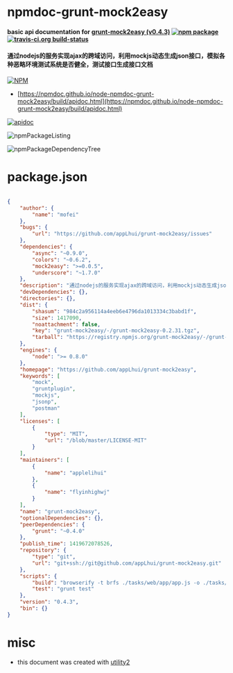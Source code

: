 # npmdoc-grunt-mock2easy

#### basic api documentation for  [grunt-mock2easy (v0.4.3)](https://github.com/appLhui/grunt-mock2easy)  [![npm package](https://img.shields.io/npm/v/npmdoc-grunt-mock2easy.svg?style=flat-square)](https://www.npmjs.org/package/npmdoc-grunt-mock2easy) [![travis-ci.org build-status](https://api.travis-ci.org/npmdoc/node-npmdoc-grunt-mock2easy.svg)](https://travis-ci.org/npmdoc/node-npmdoc-grunt-mock2easy)

#### 通过nodejs的服务实现ajax的跨域访问，利用mockjs动态生成json接口，模拟各种恶略环境测试系统是否健全，测试接口生成接口文档

[![NPM](https://nodei.co/npm/grunt-mock2easy.png?downloads=true&downloadRank=true&stars=true)](https://www.npmjs.com/package/grunt-mock2easy)

- [https://npmdoc.github.io/node-npmdoc-grunt-mock2easy/build/apidoc.html](https://npmdoc.github.io/node-npmdoc-grunt-mock2easy/build/apidoc.html)

[![apidoc](https://npmdoc.github.io/node-npmdoc-grunt-mock2easy/build/screenCapture.buildCi.browser.%252Ftmp%252Fbuild%252Fapidoc.html.png)](https://npmdoc.github.io/node-npmdoc-grunt-mock2easy/build/apidoc.html)

![npmPackageListing](https://npmdoc.github.io/node-npmdoc-grunt-mock2easy/build/screenCapture.npmPackageListing.svg)

![npmPackageDependencyTree](https://npmdoc.github.io/node-npmdoc-grunt-mock2easy/build/screenCapture.npmPackageDependencyTree.svg)



# package.json

```json

{
    "author": {
        "name": "mofei"
    },
    "bugs": {
        "url": "https://github.com/appLhui/grunt-mock2easy/issues"
    },
    "dependencies": {
        "async": "~0.9.0",
        "colors": "~0.6.2",
        "mock2easy": ">=0.0.5",
        "underscore": "~1.7.0"
    },
    "description": "通过nodejs的服务实现ajax的跨域访问，利用mockjs动态生成json接口，模拟各种恶略环境测试系统是否健全，测试接口生成接口文档",
    "devDependencies": {},
    "directories": {},
    "dist": {
        "shasum": "984c2a956114a4eeb6e4796da1013334c3babd1f",
        "size": 1417090,
        "noattachment": false,
        "key": "grunt-mock2easy/-/grunt-mock2easy-0.2.31.tgz",
        "tarball": "https://registry.npmjs.org/grunt-mock2easy/-/grunt-mock2easy-0.4.3.tgz"
    },
    "engines": {
        "node": ">= 0.8.0"
    },
    "homepage": "https://github.com/appLhui/grunt-mock2easy",
    "keywords": [
        "mock",
        "gruntplugin",
        "mockjs",
        "jsonp",
        "postman"
    ],
    "licenses": [
        {
            "type": "MIT",
            "url": "/blob/master/LICENSE-MIT"
        }
    ],
    "maintainers": [
        {
            "name": "applelihui"
        },
        {
            "name": "flyinhighwj"
        }
    ],
    "name": "grunt-mock2easy",
    "optionalDependencies": {},
    "peerDependencies": {
        "grunt": "~0.4.0"
    },
    "publish_time": 1419672078526,
    "repository": {
        "type": "git",
        "url": "git+ssh://git@github.com/appLhui/grunt-mock2easy.git"
    },
    "scripts": {
        "build": "browserify -t brfs ./tasks/web/app/app.js -o ./tasks/web/public/bundle.js",
        "test": "grunt test"
    },
    "version": "0.4.3",
    "bin": {}
}
```



# misc
- this document was created with [utility2](https://github.com/kaizhu256/node-utility2)
